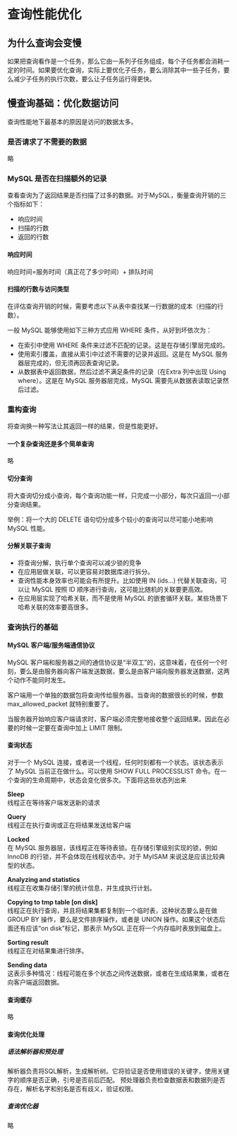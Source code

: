 # 查询性能优化

## 为什么查询会变慢
如果把查询看作是一个任务，那么它由一系列子任务组成，每个子任务都会消耗一定的时间。如果要优化查询，实际上要优化子任务，要么消除其中一些子任务，要么减少子任务的执行次数，要么让子任务运行得更快。

## 慢查询基础：优化数据访问
查询性能地下最基本的原因是访问的数据太多。

### 是否请求了不需要的数据
略

### MySQL 是否在扫描额外的记录
查看查询为了返回结果是否扫描了过多的数据。对于MySQL，衡量查询开销的三个指标如下：
- 响应时间
- 扫描的行数
- 返回的行数

#### 响应时间
响应时间=服务时间（真正花了多少时间）+ 排队时间

#### 扫描的行数与访问类型
在评估查询开销的时候，需要考虑以下从表中查找某一行数据的成本（扫描的行数）。

一般 MySQL 能够使用如下三种方式应用 WHERE 条件，从好到坏依次为：
* 在索引中使用 WHERE 条件来过滤不匹配的记录。这是在存储引擎层完成的。
* 使用索引覆盖，直接从索引中过滤不需要的记录并返回。这是在 MySQL 服务器层完成的，但无须再回表查询记录。
* 从数据表中返回数据，然后过滤不满足条件的记录（在Extra 列中出现 Using where）。这是在 MySQL 服务器层完成，MySQL 需要先从数据表读取记录然后过滤。



### 重构查询
将查询换一种写法让其返回一样的结果，但是性能更好。

#### 一个复杂查询还是多个简单查询
略

#### 切分查询
将大查询切分成小查询，每个查询功能一样，只完成一小部分，每次只返回一小部分查询结果。

举例：将一个大的 DELETE 语句切分成多个较小的查询可以尽可能小地影响 MySQL 性能。

#### 分解关联子查询
- 将查询分解，执行单个查询可以减少锁的竞争
- 在应用层做关联，可以更容易对数据库进行拆分。
- 查询性能本身效率也可能会有所提升。比如使用 IN (ids...) 代替关联查询，可以让 MySQL 按照 ID 顺序进行查询，这可能比随机的关联要更高效。
- 在应用层实现了哈希关联，而不是使用 MySQL 的嵌套循环关联。某些场景下哈希关联的效率要高很多。



### 查询执行的基础

#### MySQL 客户端/服务端通信协议

MySQL 客户端和服务器之间的通信协议是“半双工”的，这意味着，在任何一个时刻，要么是由服务器向客户端发送数据，要么是由客户端向服务器发送数据，这两个动作不能同时发生。

客户端用一个单独的数据包将查询传给服务器。当查询的数据很长的时候，参数 max_allowed_packet 就特别重要了。

当服务器开始响应客户端请求时，客户端必须完整地接收整个返回结果。因此在必要的时候一定要在查询中加上 LIMIT 限制。


#### 查询状态
对于一个 MySQL 连接，或者说一个线程，任何时刻都有一个状态。该状态表示了 MySQL 当前正在做什么。可以使用 SHOW FULL PROCESSLIST 命令。在一个查询的生命周期中，状态会变化很多次。下面将这些状态列出来

**Sleep**  
线程正在等待客户端发送新的请求

**Query**  
线程正在执行查询或正在将结果发送给客户端

**Locked**  
在 MySQL 服务器层，该线程正在等待表锁。在存储引擎级别实现的锁，例如 InnoDB 的行锁，并不会体现在线程状态中。对于 MyISAM 来说这是应该比较典型的状态。

**Analyzing and statistics**  
线程正在收集存储引擎的统计信息，并生成执行计划。

**Copying to tmp table [on disk]**  
线程正在执行查询，并且将结果集都复制到一个临时表，这种状态要么是在做 GROUP BY 操作，要么是文件排序操作，或者是 UNION 操作。如果这个状态后面还有应该“on disk”标记，那表示 MySQL 正在将一个内存临时表放到磁盘上。

**Sorting result**  
线程正在对结果集进行排序。

**Sending data**  
这表示多种情况：线程可能在多个状态之间传送数据，或者在生成结果集，或者在向客户端返回数据。


#### 查询缓存
略


#### 查询优化处理
##### 语法解析器和预处理
解析器负责将SQL解析，生成解析树。它将验证是否使用错误的关键字，使用关键字的顺序是否正确，引号是否前后匹配。
预处理器负责检查数据表和数据列是否存在，解析名字和别名是否有歧义，验证权限。

##### 查询优化器
略
